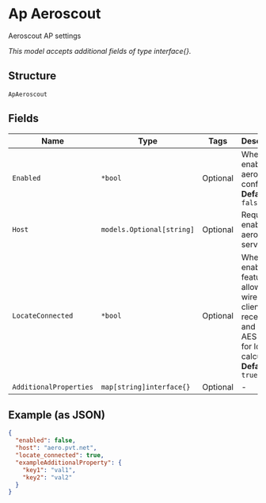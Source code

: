 
# Ap Aeroscout

Aeroscout AP settings

*This model accepts additional fields of type interface{}.*

## Structure

`ApAeroscout`

## Fields

| Name | Type | Tags | Description |
|  --- | --- | --- | --- |
| `Enabled` | `*bool` | Optional | Whether to enable aeroscout config<br>**Default**: `false` |
| `Host` | `models.Optional[string]` | Optional | Required if enabled, aeroscout server host |
| `LocateConnected` | `*bool` | Optional | Whether to enable the feature to allow wireless clients data received and sent to AES server for location calculation<br>**Default**: `true` |
| `AdditionalProperties` | `map[string]interface{}` | Optional | - |

## Example (as JSON)

```json
{
  "enabled": false,
  "host": "aero.pvt.net",
  "locate_connected": true,
  "exampleAdditionalProperty": {
    "key1": "val1",
    "key2": "val2"
  }
}
```

